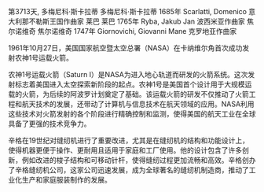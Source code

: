 第3713天, 多梅尼科·斯卡拉蒂
多梅尼科·斯卡拉蒂 1685年
Scarlatti, Domenico 意大利那不勒斯王国作曲家
莱巴
莱巴 1765年
Ryba, Jakub Jan 波西米亚作曲家
焦尔诺维奇
焦尔诺维奇 1747年
Giornovichi, Giovanni Mane 克罗地亚作曲家

1961年10月27日，美国国家航空暨太空总署（NASA）在卡纳维尔角首次成功发射农神1号运载火箭。

农神1号运载火箭（Saturn I）是NASA为进入地心轨道而研发的火箭系统。这次发射标志着美国进入太空探索新阶段的起点。农神1号是美国首个设计用于大规模运载的火箭，为后续的阿波罗计划奠定了基础。该运载火箭的研发不仅推动了火箭工程和航天技术的发展，还带动了计算机与信息技术在航天领域的应用。NASA利用这些技术对火箭发射的各个阶段进行精确控制和监测，使得美国的航天工业在全球具备了更强的技术竞争力。

辛格在19世纪对缝纫机进行了重要改进，尤其是在缝纫机的结构和功能设计上，使得机器更便于操作、更耐用且适用于家庭和工厂使用。他的设计包含了许多创新，例如改进的梭子结构和可移动针杆，使得缝纫过程更加流畅和高效。辛格创办了辛格缝纫机公司，这家公司迅速发展，成为全球著名的缝纫机制造商，推动了工业化生产和家庭服装制作的发展。
